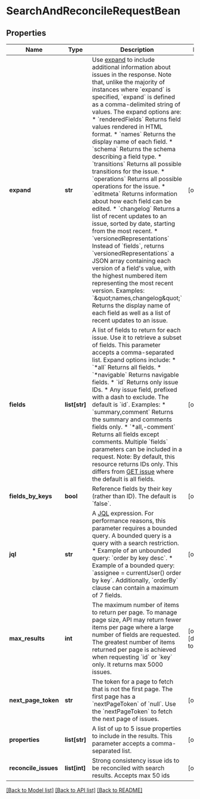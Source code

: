 # SearchAndReconcileRequestBean

## Properties
Name | Type | Description | Notes
------------ | ------------- | ------------- | -------------
**expand** | **str** | Use [expand](#expansion) to include additional information about issues in the response. Note that, unlike the majority of instances where &#x60;expand&#x60; is specified, &#x60;expand&#x60; is defined as a comma-delimited string of values. The expand options are:   *  &#x60;renderedFields&#x60; Returns field values rendered in HTML format.  *  &#x60;names&#x60; Returns the display name of each field.  *  &#x60;schema&#x60; Returns the schema describing a field type.  *  &#x60;transitions&#x60; Returns all possible transitions for the issue.  *  &#x60;operations&#x60; Returns all possible operations for the issue.  *  &#x60;editmeta&#x60; Returns information about how each field can be edited.  *  &#x60;changelog&#x60; Returns a list of recent updates to an issue, sorted by date, starting from the most recent.  *  &#x60;versionedRepresentations&#x60; Instead of &#x60;fields&#x60;, returns &#x60;versionedRepresentations&#x60; a JSON array containing each version of a field&#x27;s value, with the highest numbered item representing the most recent version.  Examples: &#x60;\&quot;names,changelog\&quot;&#x60; Returns the display name of each field as well as a list of recent updates to an issue. | [optional] 
**fields** | **list[str]** | A list of fields to return for each issue. Use it to retrieve a subset of fields. This parameter accepts a comma-separated list. Expand options include:   *  &#x60;*all&#x60; Returns all fields.  *  &#x60;*navigable&#x60; Returns navigable fields.  *  &#x60;id&#x60; Returns only issue IDs.  *  Any issue field, prefixed with a dash to exclude.  The default is &#x60;id&#x60;.  Examples:   *  &#x60;summary,comment&#x60; Returns the summary and comments fields only.  *  &#x60;*all,-comment&#x60; Returns all fields except comments.  Multiple &#x60;fields&#x60; parameters can be included in a request.  Note: By default, this resource returns IDs only. This differs from [GET issue](#api-rest-api-3-issue-issueIdOrKey-get) where the default is all fields. | [optional] 
**fields_by_keys** | **bool** | Reference fields by their key (rather than ID). The default is &#x60;false&#x60;. | [optional] 
**jql** | **str** | A [JQL](https://confluence.atlassian.com/x/egORLQ) expression. For performance reasons, this parameter requires a bounded query. A bounded query is a query with a search restriction.   *  Example of an unbounded query: &#x60;order by key desc&#x60;.  *  Example of a bounded query: &#x60;assignee &#x3D; currentUser() order by key&#x60;.  Additionally, &#x60;orderBy&#x60; clause can contain a maximum of 7 fields. | [optional] 
**max_results** | **int** | The maximum number of items to return per page. To manage page size, API may return fewer items per page where a large number of fields are requested. The greatest number of items returned per page is achieved when requesting &#x60;id&#x60; or &#x60;key&#x60; only. It returns max 5000 issues. | [optional] [default to 50]
**next_page_token** | **str** | The token for a page to fetch that is not the first page. The first page has a &#x60;nextPageToken&#x60; of &#x60;null&#x60;. Use the &#x60;nextPageToken&#x60; to fetch the next page of issues. | [optional] 
**properties** | **list[str]** | A list of up to 5 issue properties to include in the results. This parameter accepts a comma-separated list. | [optional] 
**reconcile_issues** | **list[int]** | Strong consistency issue ids to be reconciled with search results. Accepts max 50 ids | [optional] 

[[Back to Model list]](../README.md#documentation-for-models) [[Back to API list]](../README.md#documentation-for-api-endpoints) [[Back to README]](../README.md)

